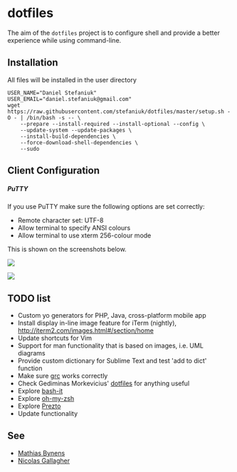 dotfiles
========

The aim of the `dotfiles` project is to configure shell and provide a better experience while using command-line.

Installation
------------

All files will be installed in the user directory

    USER_NAME="Daniel Stefaniuk"
    USER_EMAIL="daniel.stefaniuk@gmail.com"
    wget https://raw.githubusercontent.com/stefaniuk/dotfiles/master/setup.sh -O - | /bin/bash -s -- \
        --prepare --install-required --install-optional --config \
        --update-system --update-packages \
        --install-build-dependencies \
        --force-download-shell-dependencies \
        --sudo

Client Configuration
--------------------

##### PuTTY

If you use PuTTY make sure the following options are set correctly:

 * Remote character set: UTF-8
 * Allow terminal to specify ANSI colours
 * Allow terminal to use xterm 256-colour mode

This is shown on the screenshots below.

![](http://i.imgur.com/YxU1JLb.png)

![](http://i.imgur.com/xH8tGA9.png)

TODO list
---------

 * Custom yo generators for PHP, Java, cross-platform mobile app
 * Install display in-line image feature for iTerm (nightly), http://iterm2.com/images.html#/section/home
 * Update shortcuts for Vim
 * Support for man functionality that is based on images, i.e. UML diagrams
 * Provide custom dictionary for Sublime Text and test 'add to dict' function
 * Make sure [grc](http://korpus.juls.savba.sk/~garabik/software/grc.html) works correctly
 * Check Gediminas Morkevicius' [dotfiles](https://github.com/l3pp4rd/dotfiles) for anything useful
 * Explore [bash-it](https://github.com/revans/bash-it)
 * Explore [oh-my-zsh](https://github.com/robbyrussell/oh-my-zsh)
 * Explore [Prezto](https://github.com/sorin-ionescu/prezto)
 * Update functionality

See
---

 * [Mathias Bynens](https://github.com/mathiasbynens/dotfiles)
 * [Nicolas Gallagher](https://github.com/necolas/dotfiles)
